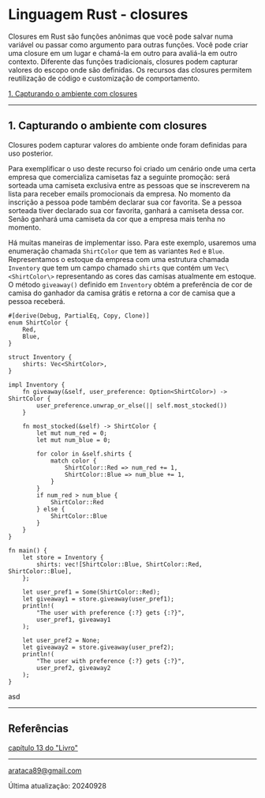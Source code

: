 # Linguagem Rust - closures

Closures em Rust são funções anônimas que você pode salvar numa variável ou passar como argumento para outras funções. Você pode criar uma closure em um lugar e chamá-la em outro para avaliá-la em outro contexto. Diferente das funções tradicionais, closures podem capturar valores do escopo onde são definidas. Os recursos das closures permitem reutilização de código e customização de comportamento.

[1. Capturando o ambiente com closures](#1-Capturando-o-ambiente-com-closures)


---

## 1. Capturando o ambiente com closures

Closures podem capturar valores do ambiente onde foram definidas para uso posterior.

Para exemplificar o uso deste recurso foi criado um cenário onde uma certa empresa que comercializa camisetas faz a seguinte promoção: será sorteada uma camiseta exclusiva entre as pessoas que se inscreverem na lista para receber emails promocionais da empresa. No momento da inscrição a pessoa pode também declarar sua cor favorita. Se a pessoa sorteada tiver declarado sua cor favorita, ganhará a camiseta dessa cor. Senão ganhará uma camiseta da cor que a empresa mais tenha no momento.

Há muitas maneiras de implementar isso. Para este exemplo, usaremos uma enumeração chamada ```ShirtColor``` que tem as variantes ```Red``` e ```Blue```. Representamos o estoque da empresa com uma estrutura chamada ```Inventory``` que tem um campo chamado ```shirts``` que contém um ```Vec\<ShirtColor\>``` representando as cores das camisas atualmente em estoque. O método ```giveaway()``` definido em ```Inventory``` obtém a preferência de cor de camisa do ganhador da camisa grátis e retorna a cor de camisa que a pessoa receberá.

```
#[derive(Debug, PartialEq, Copy, Clone)]
enum ShirtColor {
    Red,
    Blue,
}

struct Inventory {
    shirts: Vec<ShirtColor>,
}

impl Inventory {
    fn giveaway(&self, user_preference: Option<ShirtColor>) -> ShirtColor {
        user_preference.unwrap_or_else(|| self.most_stocked())
    }

    fn most_stocked(&self) -> ShirtColor {
        let mut num_red = 0;
        let mut num_blue = 0;

        for color in &self.shirts {
            match color {
                ShirtColor::Red => num_red += 1,
                ShirtColor::Blue => num_blue += 1,
            }
        }
        if num_red > num_blue {
            ShirtColor::Red
        } else {
            ShirtColor::Blue
        }
    }
}

fn main() {
    let store = Inventory {
        shirts: vec![ShirtColor::Blue, ShirtColor::Red, ShirtColor::Blue],
    };

    let user_pref1 = Some(ShirtColor::Red);
    let giveaway1 = store.giveaway(user_pref1);
    println!(
        "The user with preference {:?} gets {:?}",
        user_pref1, giveaway1
    );

    let user_pref2 = None;
    let giveaway2 = store.giveaway(user_pref2);
    println!(
        "The user with preference {:?} gets {:?}",
        user_pref2, giveaway2
    );
}
```


asd

---
## Referências

[capítulo 13 do "Livro"](https://doc.rust-lang.org/book/ch13-00-functional-features.html)

---

arataca89@gmail.com

Última atualização: 20240928
